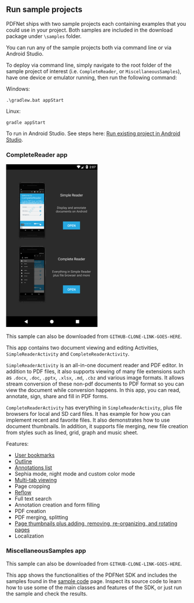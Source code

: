 ## Run sample projects

PDFNet ships with two sample projects each containing examples that you could use in your project. Both samples are included in the download package under `\samples` folder.

You can run any of the sample projects both via command line or via Android Studio.

To deploy via command line, simply navigate to the root folder of the sample project of interest (i.e. `CompleteReader`, or `MiscellaneousSamples`), have one device or emulator running, then run the following command:

Windows:
```shell
.\gradlew.bat appStart
```

Linux:
```shell
gradle appStart
```

To run in Android Studio. See steps here:
[Run existing project in Android Studio](/android/guides/faq/run-in-android-studio).

### CompleteReader app

<img alt='CompleteReader image' src='img/complete_reader_app.png' width='250' />


This sample can also be downloaded from `GITHUB-CLONE-LINK-GOES-HERE`.

This app contains two document viewing and editing Activities, `SimpleReaderActivity` and `CompleteReaderActivity`.

`SimpleReaderActivity` is an all-in-one document reader and PDF editor. In addition to PDF files, it also supports viewing of many file extensions such as `.docx`, `.doc`, `.pptx`, `.xlsx`, `.md`, `.cbz` and various image formats. It allows stream conversion of these non-pdf documents to PDF format so you can view the document while conversion happens. In this app, you can read, annotate, sign, share and fill in PDF forms.

`CompleteReaderActivity` has everything in `SimpleReaderActivity`, plus file browsers for local and SD card files. It has example for how you can implement recent and favorite files. It also demonstrates how to use document thumbnails. In addition, it supports file merging, new file creation from styles such as lined, grid, graph and music sheet.

Features:
- [User bookmarks](/android/guides/dialog/user_bookmarks)
- [Outline](/android/guides/dialog/outline)
- [Annotations list](/android/guides/dialog/annotations)
- Sephia mode, night mode and custom color mode
- [Multi-tab viewing](/android/guides/getting-started/using_fragment)
- Page cropping
- [Reflow](/android/guides/controls/reflow)
- Full text search
- Annotation creation and form filling
- PDF creation
- PDF merging, splitting
- [Page thumbnails plus adding, removing, re-organizing, and rotating pages](/android/guides/dialog/thumbnails_view)
- Localization

### MiscellaneousSamples app

This sample can also be downloaded from `GITHUB-CLONE-LINK-GOES-HERE`.

This app shows the functionalities of the PDFNet SDK and includes the samples found in the [sample code](http://www.pdftron.com/pdfnet/samplecode.html) page. Inspect its source code to learn how to use some of the main classes and features of the SDK, or just run the sample and check the results.
